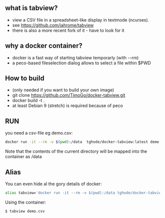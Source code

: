## what is tabview?
* view a CSV file in a spreadsheet-like display in textmode (ncurses).
* see https://github.com/jahrome/tabview
* there is also a more recent fork of it - have to look for it

## why a docker container?
* docker is a fast way of starting tabview temporarly (with --rm)
* a peco-based fileselection dialog allows to select a file within $PWD

## How to build
* (only needed if you want to build your own image)
* git clone https://github.com/TimoGo/docker-tabview.git
* docker build -t <imagename> .
* at least Debian 9 (stretch) is required because of peco

## RUN
you need a csv-file eg demo.csv:
```bash
docker run -it --rm -v $(pwd):/data  tghode/docker-tabview:latest demo.csv
```
Note that the contents of the current directory will be mapped into the container as /data 

## Alias
You can even hide al the gory details of docker:
```bash
alias tabview='docker run -it --rm -v $(pwd):/data tghode/docker-tabview'
```
Using the container:
```bash
$ tabview demo.csv
```
